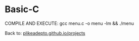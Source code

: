 # Basic-C
COMPILE AND EXECUTE: gcc menu.c -o menu -lm && ./menu

Back to: [plikeadepto.github.io/projects](https://plikeadepto.github.io/projects/)
